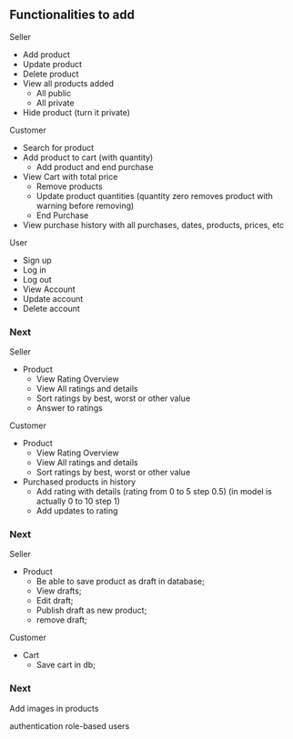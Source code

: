 ## Functionalities to add

Seller

- Add product
- Update product
- Delete product
- View all products added
  - All public
  - All private
- Hide product (turn it private)

Customer

- Search for product
- Add product to cart (with quantity)
  - Add product and end purchase
- View Cart with total price
  - Remove products
  - Update product quantities (quantity zero removes product with warning before removing)
  - End Purchase
- View purchase history with all purchases, dates, products, prices, etc

User

- Sign up
- Log in
- Log out
- View Account
- Update account
- Delete account

### Next

Seller

- Product
  - View Rating Overview
  - View All ratings and details
  - Sort ratings by best, worst or other value
  - Answer to ratings

Customer

- Product
  - View Rating Overview
  - View All ratings and details
  - Sort ratings by best, worst or other value
- Purchased products in history
  - Add rating with details (rating from 0 to 5 step 0.5) (in model is actually 0 to 10 step 1)
  - Add updates to rating

### Next

Seller

- Product
  - Be able to save product as draft in database;
  - View drafts;
  - Edit draft;
  - Publish draft as new product;
  - remove draft;

Customer

- Cart
  - Save cart in db;

### Next

Add images in products

authentication
role-based users
